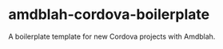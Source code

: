 amdblah-cordova-boilerplate
===========================

A boilerplate template for new Cordova projects with Amdblah.
